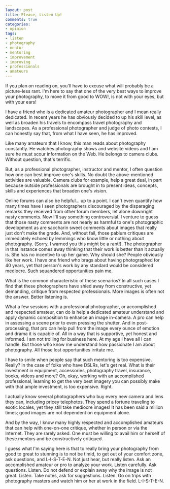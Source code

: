```yaml
---
layout: post
title: Please, Listen Up!
comments: true
categories:
- opinion
tags:
- listen
- photography
- mentor
- mentoring
- improvement
- improving
- professionals
- amateurs
---
```


If you plan on reading on, you'll have to excuse what will probably be a picture-less rant. I'm here to say that one of the very best ways to improve your photography, to move it from good to WOW!, is not with your eyes, but with your ears!

<!--more-->

I have a friend who is a dedicated amateur photographer and I mean really dedicated. In recent years he has obviously decided to up his skill level, as well as broaden his travels to encompass travel photography and landscapes. As a professional photographer and judge of photo contests, I can honestly say that, from what I have seen, he has improved. 

Like many amateurs that I know, this man reads about photography constantly. He watches photography shows and website videos and I am sure he must scour information on the Web. He belongs to camera clubs. Without question, that's terrific.

But, as a professional photographer, instructor and mentor, I often question how one can best improve one's skills. No doubt the above-mentioned activities are valuable. Camera clubs for example, help a great deal, in part because outside professionals are brought in to present ideas, concepts, skills and experiences that broaden one's vision. 

Online forums can also be helpful... up to a point. I can't even quantify how many times have I seen photographers discouraged by the disparaging remarks they received from other forum members, let alone downright nasty comments. Now I'll say something controversial. I venture to guess that those nasty comments are not nearly as harmful to one's photographic development as are saccharin sweet comments about images that really just don't make the grade. And, without fail, those pablum critiques are immediately echoed by lemmings who know little or nothing about photography. (Sorry, I warned you this might be a rant!). The photographer in that instance comes away thinking that their work is better than it actually is. She has no incentive to up her game. Why should she? People obviously like her work. I have one friend who brags about having photographed for 40 years, yet that person's work by any standard would be considered mediocre. Such squandered opportunities pain me. 

What is the common characteristic of these scenarios? In all such cases I find that these photographers have shied away from constructive, yet demanding, critique from respected professionals. More images is often not the answer. Better listening is. 

What a few sessions with a professional photographer, or accomplished and respected amateur, can do is help a dedicated amateur understand and apply dynamic composition to enhance an image in-camera. A pro can help in assessing a scene prior to even pressing the shutter. And in post-processing, that pro can help pull from the image every ounce of emotion and drama it is capable of. All in a way that is supportive, yet honest and informed. I am not trolling for business here. At my age I have all I can handle. But those who know me understand how passionate I am about photography. All those lost opportunities irritate me. 

I have to smile when people say that such mentoring is too expensive. Really? In the case of folks who have DSLRs, let's get real. What is their investment in equipment, accessories, photography travel, insurance, books, videos and more? Oh, okay, working with an accomplished professional, learning to get the very best imagery you can possibly make with that ample investment, is too expensive. Right. 

I actually know several photographers who buy every new camera and lens they can, including pricey telephotos. They spend a fortune traveling to exotic locales, yet they still take mediocre images! It has been said a million times; good images are not dependent on equipment alone. 

And by the way, I know many highly respected and accomplished amateurs that can help with one-on-one critique, whether in person or via the Internet. They are rarely asked. One must be willing to avail him or herself of these mentors and be constructively critiqued. 

I guess what I'm saying here is that to really bring your photography from good to great to stunning is to not be timid, to get out of your comfort zone, ask questions, and L-I-S-T-E-N. Not just hear, but really listen. Ask an accomplished amateur or pro to analyze your work. Listen carefully. Ask questions. Listen. Do not defend or explain away why the image is not great. Listen. Take notes, ask for suggestions. Listen. Go on trips with photography masters and watch him or her at work in the field. L-I-S-T-E-N. 
